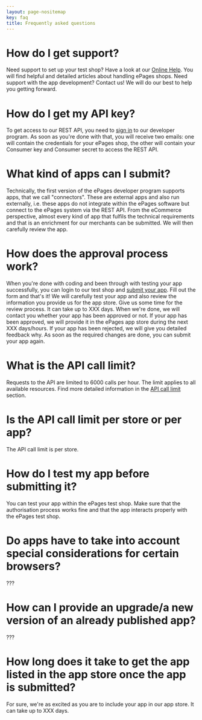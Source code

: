```yaml
---
layout: page-nositemap
key: faq
title: Frequently asked questions
---
```


# How do I get support?

Need support to set up your test shop? Have a look at our [Online Help](https://www.online-help-center.com/). You will find helpful and detailed articles about handling ePages shops.
Need support with the app development? Contact us! We will do our best to help you getting forward.

# How do I get my API key?

To get access to our REST API, you need to [sign in](page:apps-overview#registration) to our developer program. As soon as you're done with that, you will receive two emails: one will contain the credentials for your ePages shop, the other will contain your Consumer key and Consumer secret to access the REST API.

# What kind of apps can I submit?

Technically, the first version of the ePages developer program supports apps, that we call "connectors". These are external apps and also run externally, i.e. these apps do not integrate within the ePages software but connect to the ePages system via the REST API. From the eCommerce perspective, almost every kind of app that fulfils the technical requirements and that is an enrichment for our merchants can be submitted. We will then carefully review the app.

# How does the approval process work?

When you're done with coding and been through with testing your app successfully, you can login to our test shop and [submit your app](page:apps-submit). Fill out the form and that's it! We will carefully test your app and also review the information you provide us for the app store. Give us some time for the review process. It can take up to XXX days. When we're done, we will contact you whether your app has been approved or not. If your app has been approved, we will provide it in the ePages app store during the next XXX days/hours. If your app has been rejected, we will give you detailed feedback why. As soon as the required changes are done, you can submit your app again.

# What is the API call limit?

Requests to the API are limited to 6000 calls per hour. The limit applies to all available resources. Find more detailed information in the [API call limit](page:apps-api-call-limit) section.

# Is the API call limit per store or per app?

The API call limit is per store.

# How do I test my app before submitting it?

You can test your app within the ePages test shop. Make sure that the authorisation process works fine and that the app interacts properly with the ePages test shop.

# Do apps have to take into account special considerations for certain browsers?

???

# How can I provide an upgrade/a new version of an already published app?

???

# How long does it take to get the app listed in the app store once the app is submitted?

For sure, we're as excited as you are to include your app in our app store. It can take up to XXX days.
